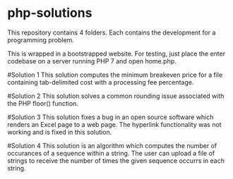 # php-solutions

This repository contains 4 folders. Each contains the development for a programming problem.

This is wrapped in a bootstrapped website. For testing, just place the enter codebase on a server running PHP 7 and open home.php.

#Solution 1
This solution computes the minimum breakeven price for a file containing tab-delimited cost with a processing fee percentage.

#Solution 2
This solution solves a common rounding issue associated with the PHP floor() function.

#Solution 3
This solution fixes a bug in an open source software which renders an Excel page to a web page. The hyperlink functionality was not working and is fixed in this solution.

#Solution 4
This solution is an algorithm which computes the number of occurances of a sequence within a string. The user can upload a file of strings to receive the number of times the given sequence occurrs in each string.
